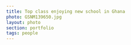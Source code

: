 ```yaml
--- 
title: Top class enjoying new school in Ghana
photo: GSNM139650.jpg 
layout: photo 
section: portfolio 
tags: people 
---  
```

